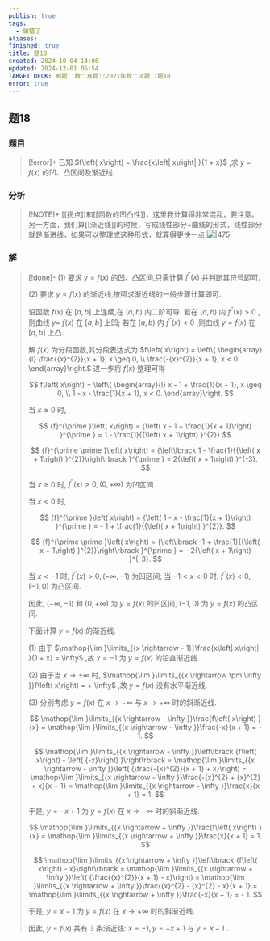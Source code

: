 ```yaml
---
publish: true
tags:
  - 做错了
aliases: 
finished: true
title: 题18
created: 2024-10-04 14:06
updated: 2024-12-01 06:54
TARGET DECK: 刷题::数二真题::2021年数二试题::题18
error: true
---
```

## 题18
### 题目
> [!error]+
> 已知 $f\left( x\right) = \frac{x\left| x\right| }{1 + x}$ ,求 $y = f\left( x\right)$ 的凹、凸区间及渐近线.
### 分析
> [!NOTE]+
> [[拐点]]和[[函数的凹凸性]]，这里我计算得非常混乱，要注意。另一方面，我们算[[渐近线]]的时候，写成线性部分+曲线的形式，线性部分就是渐进线，如果可以整理成这种形式，就算得更快一点
> ![|475](https://img.hwenyi.live/202412071528738.webp)
### 解
> [!done]-
> (1) 要求 $y = f\left( x\right)$ 的凹、凸区间,只需计算 ${f}^{\prime \prime }\left( x\right)$ 并判断其符号即可.
> 
> (2) 要求 $y = f\left( x\right)$ 的渐近线,按照求渐近线的一般步骤计算即可.
> 
> 设函数 $f\left( x\right)$ 在 $\left\lbrack {a, b}\right\rbrack$ 上连续,在 $\left( {a, b}\right)$ 内二阶可导. 若在 $\left( {a, b}\right)$ 内 ${f}^{\prime \prime }\left( x\right) > 0$ ,则曲线 $y =$ $f\left( x\right)$ 在 $\left\lbrack {a, b}\right\rbrack$ 上凹; 若在 $\left( {a, b}\right)$ 内 ${f}^{\prime \prime }\left( x\right) < 0$ ,则曲线 $y = f\left( x\right)$ 在 $\left\lbrack {a, b}\right\rbrack$ 上凸.
> 
> 解 $f\left( x\right)$ 为分段函数,其分段表达式为 $f\left( x\right) = \left\{ \begin{array}{l} \frac{{x}^{2}}{x + 1}, x \geq 0, \\ \frac{-{x}^{2}}{x + 1}, x < 0. \end{array}\right.$ 进一步将 $f\left( x\right)$ 整理可得
> 
> $$
> f\left( x\right) = \left\{ \begin{array}{l} x - 1 + \frac{1}{x + 1}, x \geq 0, \\ 1 - x - \frac{1}{x + 1}, x < 0. \end{array}\right.
> $$
> 
> 当 $x \geq 0$ 时,
> 
> $$
> {f}^{\prime }\left( x\right) = {\left( x - 1 + \frac{1}{x + 1}\right) }^{\prime } = 1 - \frac{1}{{\left( x + 1\right) }^{2}}
> $$
> 
> $$
> {f}^{\prime \prime }\left( x\right) = {\left\lbrack 1 - \frac{1}{{\left( x + 1\right) }^{2}}\right\rbrack }^{\prime } = 2{\left( x + 1\right) }^{-3}.
> $$
> 
> 当 $x \geq 0$ 时, ${f}^{\prime \prime }\left( x\right) > 0,\left( {0, + \infty }\right)$ 为凹区间.
> 
> 当 $x < 0$ 时,
> 
> $$
> {f}^{\prime }\left( x\right) = {\left( 1 - x - \frac{1}{x + 1}\right) }^{\prime } = - 1 + \frac{1}{{\left( x + 1\right) }^{2}}.
> $$
> 
> $$
> {f}^{\prime \prime }\left( x\right) = {\left\lbrack -1 + \frac{1}{{\left( x + 1\right) }^{2}}\right\rbrack }^{\prime } = - 2{\left( x + 1\right) }^{-3}.
> $$
> 
> 当 $x < - 1$ 时, ${f}^{\prime \prime }\left( x\right) > 0,\left( {-\infty , - 1}\right)$ 为凹区间; 当 $- 1 < x < 0$ 时, ${f}^{\prime \prime }\left( x\right) < 0,\left( {-1,0}\right)$ 为凸区间.
> 
> 因此, $\left( {-\infty , - 1}\right)$ 和 $\left( {0, + \infty }\right)$ 为 $y = f\left( x\right)$ 的凹区间, $\left( {-1,0}\right)$ 为 $y = f\left( x\right)$ 的凸区间.
> 
> 下面计算 $y = f\left( x\right)$ 的渐近线.
> 
> (1) 由于 $\mathop{\lim }\limits_{{x \rightarrow - 1}}\frac{x\left| x\right| }{1 + x} = \infty$ ,故 $x = - 1$ 为 $y = f\left( x\right)$ 的铅直渐近线.
> 
> (2) 由于当 $x \rightarrow \pm \infty$ 时, $\mathop{\lim }\limits_{{x \rightarrow \pm \infty }}f\left( x\right) = + \infty$ ,故 $y = f\left( x\right)$ 没有水平渐近线.
> 
> (3) 分别考虑 $y = f\left( x\right)$ 在 $x \rightarrow - \infty$ 与 $x \rightarrow + \infty$ 时的斜渐近线.
> 
> $$
> \mathop{\lim }\limits_{{x \rightarrow - \infty }}\frac{f\left( x\right) }{x} = \mathop{\lim }\limits_{{x \rightarrow - \infty }}\frac{-x}{x + 1} = - 1.
> $$
> 
> $$
> \mathop{\lim }\limits_{{x \rightarrow - \infty }}\left\lbrack {f\left( x\right) - \left( {-x}\right) }\right\rbrack = \mathop{\lim }\limits_{{x \rightarrow - \infty }}\left( {\frac{-{x}^{2}}{x + 1} + x}\right) = \mathop{\lim }\limits_{{x \rightarrow - \infty }}\frac{-{x}^{2} + {x}^{2} + x}{x + 1} = \mathop{\lim }\limits_{{x \rightarrow - \infty }}\frac{x}{x + 1} = 1.
> $$
> 
> 于是, $y = - x + 1$ 为 $y = f\left( x\right)$ 在 $x \rightarrow - \infty$ 时的斜渐近线.
> 
> $$
> \mathop{\lim }\limits_{{x \rightarrow + \infty }}\frac{f\left( x\right) }{x} = \mathop{\lim }\limits_{{x \rightarrow + \infty }}\frac{x}{x + 1} = 1.
> $$
> 
> $$
> \mathop{\lim }\limits_{{x \rightarrow + \infty }}\left\lbrack {f\left( x\right) - x}\right\rbrack = \mathop{\lim }\limits_{{x \rightarrow + \infty }}\left( {\frac{{x}^{2}}{x + 1} - x}\right) = \mathop{\lim }\limits_{{x \rightarrow + \infty }}\frac{{x}^{2} - {x}^{2} - x}{x + 1} = \mathop{\lim }\limits_{{x \rightarrow + \infty }}\frac{-x}{x + 1} = - 1.
> $$
> 
> 于是, $y = x - 1$ 为 $y = f\left( x\right)$ 在 $x \rightarrow + \infty$ 时的斜渐近线.
> 
> 因此, $y = f\left( x\right)$ 共有 3 条渐近线: $x = - 1, y = - x + 1$ 与 $y = x - 1$ .